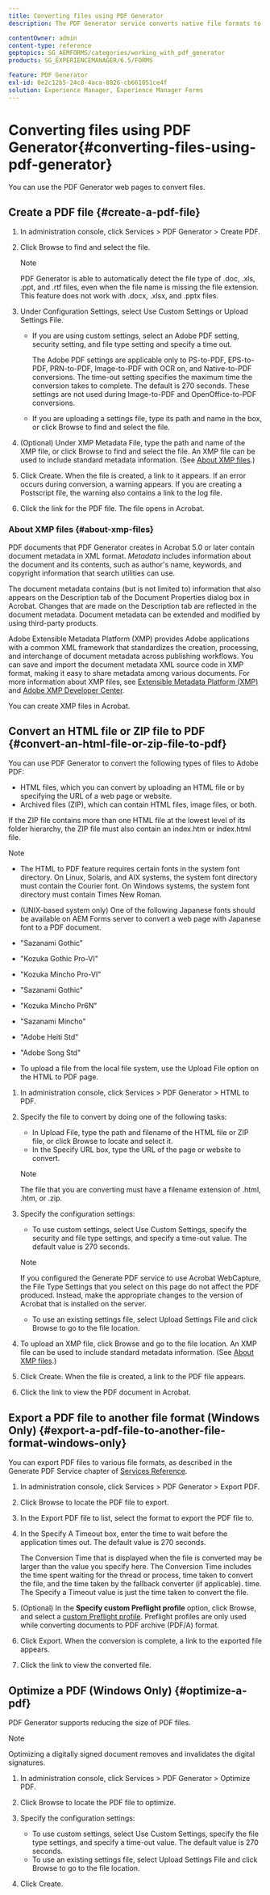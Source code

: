```yaml
---
title: Converting files using PDF Generator
description: The PDF Generator service converts native file formats to PDF. It also converts PDF to other file formats and optimizes the size of PDF documents.

contentOwner: admin
content-type: reference
geptopics: SG_AEMFORMS/categories/working_with_pdf_generator
products: SG_EXPERIENCEMANAGER/6.5/FORMS

feature: PDF Generator
exl-id: 0e2c12b5-24c8-4aca-8826-cb661051ce4f
solution: Experience Manager, Experience Manager Forms
---
```

# Converting files using PDF Generator{#converting-files-using-pdf-generator}

You can use the PDF Generator web pages to convert files.

## Create a PDF file {#create-a-pdf-file}

1. In administration console, click Services &gt; PDF Generator &gt; Create PDF.
1. Click Browse to find and select the file.

   >[!NOTE]
   >
   >PDF Generator is able to automatically detect the file type of .doc, .xls, .ppt, and .rtf files, even when the file name is missing the file extension. This feature does not work with .docx, .xlsx, and .pptx files.

1. Under Configuration Settings, select Use Custom Settings or Upload Settings File.

    * If you are using custom settings, select an Adobe PDF setting, security setting, and file type setting and specify a time out.

      The Adobe PDF settings are applicable only to PS-to-PDF, EPS-to-PDF, PRN-to-PDF, Image-to-PDF with OCR on, and Native-to-PDF conversions. The time-out setting specifies the maximum time the conversion takes to complete. The default is 270 seconds. These settings are not used during Image-to-PDF and OpenOffice-to-PDF conversions.

    * If you are uploading a settings file, type its path and name in the box, or click Browse to find and select the file.

1. (Optional) Under XMP Metadata File, type the path and name of the XMP file, or click Browse to find and select the file. An XMP file can be used to include standard metadata information. (See [About XMP files](converting-files-using-pdf-generator.md#about-xmp-files).)
1. Click Create. When the file is created, a link to it appears. If an error occurs during conversion, a warning appears. If you are creating a Postscript file, the warning also contains a link to the log file.
1. Click the link for the PDF file. The file opens in Acrobat.

### About XMP files {#about-xmp-files}

PDF documents that PDF Generator creates in Acrobat 5.0 or later contain document metadata in XML format. *Metadata* includes information about the document and its contents, such as author's name, keywords, and copyright information that search utilities can use.

The document metadata contains (but is not limited to) information that also appears on the Description tab of the Document Properties dialog box in Acrobat. Changes that are made on the Description tab are reflected in the document metadata. Document metadata can be extended and modified by using third-party products.

Adobe Extensible Metadata Platform (XMP) provides Adobe applications with a common XML framework that standardizes the creation, processing, and interchange of document metadata across publishing workflows. You can save and import the document metadata XML source code in XMP format, making it easy to share metadata among various documents. For more information about XMP files, see [Extensible Metadata Platform (XMP)](https://www.adobe.com/products/xmp/) and [Adobe XMP Developer Center](https://www.adobe.com/devnet/xmp.html).

You can create XMP files in Acrobat.

## Convert an HTML file or ZIP file to PDF {#convert-an-html-file-or-zip-file-to-pdf}

You can use PDF Generator to convert the following types of files to Adobe PDF:

* HTML files, which you can convert by uploading an HTML file or by specifying the URL of a web page or website.
* Archived files (ZIP), which can contain HTML files, image files, or both.

If the ZIP file contains more than one HTML file at the lowest level of its folder hierarchy, the ZIP file must also contain an index.htm or index.html file.

>[!NOTE]
>
>* The HTML to PDF feature requires certain fonts in the system font directory. On Linux, Solaris, and AIX systems, the system font directory must contain the Courier font. On Windows systems, the system font directory must contain Times New Roman.
>
>* (UNIX-based system only) One of the following Japanese fonts should be available on AEM Forms server to convert a web page with Japanese font to a PDF document.
>
>  * "Sazanami Gothic"
>  * "Kozuka Gothic Pro-VI"
>  * "Kozuka Mincho Pro-VI"
>  * "Sazanami Gothic"
>  * "Kozuka Mincho Pr6N"
>  * "Sazanami Mincho"
>  * "Adobe Heiti Std"
>  * "Adobe Song Std"
>
>* To upload a file from the local file system, use the Upload File option on the HTML to PDF page.

1. In administration console, click Services &gt; PDF Generator &gt; HTML to PDF.
1. Specify the file to convert by doing one of the following tasks:

    * In Upload File, type the path and filename of the HTML file or ZIP file, or click Browse to locate and select it.
    * In the Specify URL box, type the URL of the page or website to convert.

    >[!NOTE]
    >
    >The file that you are converting must have a filename extension of .html, .htm, or .zip.  

1. Specify the configuration settings:

    * To use custom settings, select Use Custom Settings, specify the security and file type settings, and specify a time-out value. The default value is 270 seconds.

    >[!NOTE]
    >
    >If you configured the Generate PDF service to use Acrobat WebCapture, the File Type Settings that you select on this page do not affect the PDF produced. Instead, make the appropriate changes to the version of Acrobat that is installed on the server.  

    * To use an existing settings file, select Upload Settings File and click Browse to go to the file location.

1. To upload an XMP file, click Browse and go to the file location. An XMP file can be used to include standard metadata information. (See [About XMP files](converting-files-using-pdf-generator.md#about-xmp-files).)
1. Click Create. When the file is created, a link to the PDF file appears.
1. Click the link to view the PDF document in Acrobat.

## Export a PDF file to another file format (Windows Only) {#export-a-pdf-file-to-another-file-format-windows-only}

You can export PDF files to various file formats, as described in the Generate PDF Service chapter of [Services Reference](https://www.adobe.com/go/learn_aemforms_services_63).

1. In administration console, click Services &gt; PDF Generator &gt; Export PDF.
1. Click Browse to locate the PDF file to export.
1. In the Export PDF file to list, select the format to export the PDF file to.
1. In the Specify A Timeout box, enter the time to wait before the application times out. The default value is 270 seconds.

   The Conversion Time that is displayed when the file is converted may be larger than the value you specify here. The Conversion Time includes the time spent waiting for the thread or process, time taken to convert the file, and the time taken by the fallback converter (if applicable). time. The Specify a Timeout value is just the time taken to convert the file.

1. (Optional) In the **Specify custom Preflight profile** option, click Browse, and select a [custom Preflight profile](https://helpx.adobe.com/acrobat/using/preflight-profiles-acrobat-pro.html). Preflight profiles are only used while converting documents to PDF archive (PDF/A) format.
1. Click Export. When the conversion is complete, a link to the exported file appears.
1. Click the link to view the converted file.

## Optimize a PDF (Windows Only) {#optimize-a-pdf}

PDF Generator supports reducing the size of PDF files.

>[!NOTE]
>
>Optimizing a digitally signed document removes and invalidates the digital signatures.

1. In administration console, click Services &gt; PDF Generator &gt; Optimize PDF.
1. Click Browse to locate the PDF file to optimize.
1. Specify the configuration settings:

    * To use custom settings, select Use Custom Settings, specify the file type settings, and specify a time-out value. The default value is 270 seconds.
    * To use an existing settings file, select Upload Settings File and click Browse to go to the file location.

1. Click Create.
